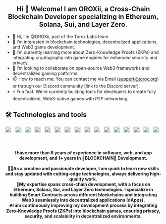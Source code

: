 <h2 align = "center">
Hi 👋 Welcome! I am OROXii, a Cross-Chain Blockchain Developer specializing in Ethereum, Solana, Sui, and Layer Zero.
</h2>

- 👋 Hi, I’m @OROXii, part of the Torox Labs team.
- 👀 I’m interested in blockchain technologies, decentralized applications, and Web3 game development.
- 🌱 I’m currently learning more about Zero-Knowledge Proofs (ZKPs) and integrating cryptography into game engines for enhanced security and privacy.
- 💞️ I’m looking to collaborate on open-source Web3 frameworks and decentralized gaming platforms.
- 📫 How to reach me: You can contact me via Email (support@torox.org) or through our Discord community [link to the Discord server].
- ⚡ Fun fact: We're currently building tools for developers to create fully decentralized, Web3-native games with P2P networking.

## 🛠  Technologies and tools
<span><img src="https://img.shields.io/badge/Rust-282C34?logo=Rust&logoColor=fff" alt="Rust logo" title="Rust" height="20" />
&nbsp;
<img src="https://img.shields.io/badge/Solidity-282C34?logo=Solidity&logoColor=ddd" alt="Solidity logo" title="Solidity" height="20" />
&nbsp;
<img src="https://img.shields.io/badge/JavaScript-282C34?logo=javascript&logoColor=F7DF1E" alt="JavaScript logo" title="JavaScript" height="20" /></span>
&nbsp;
<img src="https://img.shields.io/badge/TypeScript-282C34?logo=typescript&logoColor=3178C6" alt="TypeScript logo" title="TypeScript" height="20" />
&nbsp;
<img src="https://img.shields.io/badge/React-282C34?logo=React&logoColor=61DBFB" alt="React logo" title="React" height="20" />
&nbsp;
<img src="https://img.shields.io/badge/Vue.js-282C34?logo=Vue.js&logoColor=41B883" alt="Vue.js logo" title="Vue.js" height="20" />
&nbsp;
<img src="https://img.shields.io/badge/Nuxt.js-282C34?logo=Nuxt.js&logoColor=41B883" alt="Nuxt.js logo" title="Nuxt.js" height="20" />
&nbsp;
<img src="https://img.shields.io/badge/HTML5-282C34?logo=html5&logoColor=E34F26" alt="HTML5 logo" title="HTML5" height="20" />
&nbsp;
<img src="https://img.shields.io/badge/CSS3-282C34?logo=css3&logoColor=1572B6" alt="CSS3 logo" title="CSS3" height="20" />
&nbsp;
<img src="https://img.shields.io/badge/Sass-282C34?logo=Sass&logoColor=F5517F" alt="Sass logo" title="Sass" height="20" />
&nbsp;
<img src="https://img.shields.io/badge/React Native-282C34?logo=react&logoColor=61DAFB" alt="React Native logo" title="React Native" height="20" />
&nbsp;
<img src="https://img.shields.io/badge/Redux-282C34?logo=redux&logoColor=764ABC" alt="Redux logo" title="Redux" height="20" />
&nbsp;
<img src="https://img.shields.io/badge/git-282C34?logo=git&logoColor=F05032" alt="git logo" title="git" height="20" />
&nbsp;
<img src="https://img.shields.io/badge/VS%20Code-282C34?logo=visual-studio-code&logoColor=007ACC" alt="Visual Studio Code logo" title="Visual Studio Code" height="20" />
&nbsp;
<img src="https://img.shields.io/badge/docker-282C34?logo=Docker&logoColor=007ACC" alt="Docker logo" title="Docker" height="20" />
&nbsp;
<img src="https://img.shields.io/badge/firebase-282C34?logo=firebase&logoColor=FFCB2B" alt="firebase logo" title="firebase" height="20" />
&nbsp;
<br /><br />


<h4 align="center">
I have more than 8 years of experience in software, web, and app development, and 1+ years in 🔗<b>BLOCKCHAIN</b>🔗 Development. 
<br /><br />
👨‍💻As a creative and passionate developer, I am quick to learn new skills and stay updated with cutting-edge technologies, always delivering high-quality work.
</br>
💪My expertise spans cross-chain development, with a focus on Ethereum, Solana, Sui, and Layer Zero technologies. I specialize in building Smart Contracts across different blockchains and integrating Web3 seamlessly into decentralized applications (dApps).
<br />
🔥I am continuously improving my development process by integrating Zero-Knowledge Proofs (ZKPs) into blockchain games, ensuring privacy, security, and scalability in decentralized environments.
</h4>
<br />
